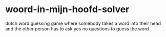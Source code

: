 # woord-in-mijn-hoofd-solver
dutch word guessing game where somebody takes a word into their head and the other person has to ask yes no questions to guess the word
